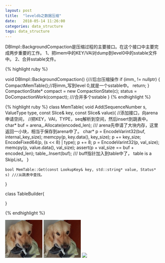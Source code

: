 ```yaml
---
layout: post
title:  "leveldb之数据压缩"
date:   2018-05-14 11:26:00
categories: data_structure
tags: data_structure
---
```


DBImpl::BackgroundCompaction是压缩过程的主要接口。在这个接口中主要完成两步重要的工作。
1、把imem中的KEY/VAl对dump到level0中的sstable文件中。
2、合并sstable文件。

{% highlight ruby %}

void DBImpl::BackgroundCompaction() {///后台压缩操作
  if (imm_ != nullptr) { 
    CompactMemTable();//将imm_写到level 0,就是一个sstable中。
    return;
  }
  CompactionState* compact = new CompactionState(c);
  status = DoCompactionWork(compact); ///合并多个sstable
  }
{% endhighlight %}

{% highlight ruby %}
class MemTable{
	void Add(SequenceNumber s, ValueType type, const Slice& key, const Slice& value){ //添加接口，向arena申请空间，
																					  //把KEY，VAl，TYPE，seq解析到空间，然后insert到跳表中。
		char* buf = arena_.Allocate(encoded_len); /// arena先申请了大块内存，这里返回一小块，相当于保存到arena中了。
		char* p = EncodeVarint32(buf, internal_key_size);
		memcpy(p, key.data(), key_size);
		p += key_size;
		EncodeFixed64(p, (s << 8) | type);
		p += 8;
		p = EncodeVarint32(p, val_size);
		memcpy(p, value.data(), val_size);
		assert(p + val_size == buf + encoded_len);
		table_.Insert(buf); /// buff指针加入到table中了， table is a SkipList。
	}

	bool MemTable::Get(const LookupKey& key, std::string* value, Status* s) ///从跳表中查找。
}

class TableBuilder{
	
}

{% endhighlight %}

![image02](/assets/img/avatar.png)
![image03](/assets/img/avatar.png)
<img src="{{site.url}}/imgs/sstable_format.png">